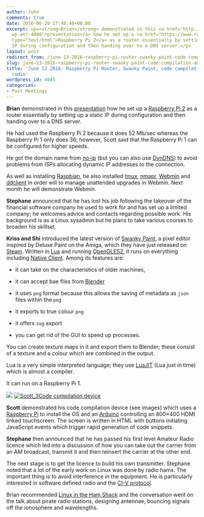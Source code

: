 ```yaml
---
author: John
comments: true
date: 2016-06-20 17:48:40+00:00
excerpt: <p><strong>Brian</strong> demonstrated in this <a href="http://www.bradlug.co.uk/?attachment_id=4046"rel="attachment
  wp-att-4046">presentation</a> how he set up a <a href="https://www.raspberrypi.org/products/raspberry-pi-2-model-b/"
  type="text/html">Raspberry Pi 2</a> as a router essentially by setting up a static
  IP during configuration and then handing over to a DNS server.</p>
layout: post
redirect_from: /june-13-2016-raspberry-pi-router-swanky-paint-code-compilation-and-amateur-radio
slug: june-13-2016-raspberry-pi-router-swanky-paint-code-compilation-and-amateur-radio
title: 'June 13 2016: Raspberry Pi Router, Swanky Paint, code compilation and amateur
  radio'
wordpress_id: 4045
categories:
- Past Meetings
---
```


**Brian** demonstrated in this [presentation](http://www.bradlug.co.uk/june-13-2016-raspberry-pi-router-swanky-paint-code-compilation-and-amateur-radio/raspirouter/) how he set up a [Raspberry Pi 2](https://www.raspberrypi.org/products/raspberry-pi-2-model-b/) as a router essentially by setting up a static IP during configuration and then handing over to a DNS server.




He had used the Raspberry Pi 2 because it does 52 Mb/sec whereas the Raspberry Pi 1 only does 36; however, Scott said that the Raspberry Pi 1 can be configured for higher speeds.




He got the domain name from [no-ip](http://www.noip.com/) (but you can also use [DynDNS](http://dyn.com/dns/)) to avoid problems from ISPs allocating dynamic IP addresses to the connection.




As well as installing [Raspbian](https://www.raspbian.org/), he also installed [tmux](https://tmux.github.io/), [nmapr](https://nmap.org/), [Webmin](http://www.webmin.com/) and [ddclient](https://sourceforge.net/projects/ddclient/) in order will to manage unattended upgrades in Webmin. Next month he will demonstrate Webmin.




**Stephane** announced that he has lost his job following the takeover of the financial software company he used to work for and has set up a limited company; he welcomes advice and contacts regarding possible work. His background is as a Linux sysadmin but he plans to take various courses to broaden his skillset.




**Kriss and Shi** introduced the latest version of [Swanky Paint](http://dime.lo4d.net/dl/swpaint), a pixel editor inspired by Deluxe Paint on the Amiga, which they have just released on [Steam](http://store.steampowered.com/app/432030/). Written in [Lua](https://www.lua.org/) and running [OpenGLES2](https://www.khronos.org/opengles/2_X/), it runs on everything including [Native Client](https://developer.chrome.com/native-client). Among its features are:






  * it can take on the characteristics of older machines,


  * it can accept bae files from [Blender](https://www.blender.org/)


  * it uses `png` format because this allows the saving of metadata as `json` files within the `png`


  * it exports to true colour `png`


  * it offers `svg` export


  * you can get rid of the GUI to speed up processes.




You can create texture maps in it and export them to Blender; these consist of a texture and a colour which are combined in the output.




Lua is a very simple interpreted language; they use [LuaJIT](http://luajit.org/) (Lua just in time) which is almost a compiler.




It can run on a Raspberry Pi 1.


[![](http://www.bradlug.co.uk/wp-content/uploads/2016/06/Scott_1-300x200.png)](http://www.bradlug.co.uk/june-13-2016-raspberry-pi-router-swanky-paint-code-compilation-and-amateur-radio/scott_1/)
[![Scott_3](http://www.bradlug.co.uk/wp-content/uploads/2016/06/Scott_3-300x171.png)Code compilation device](http://www.bradlug.co.uk/june-13-2016-raspberry-pi-router-swanky-paint-code-compilation-and-amateur-radio/scott_3/)


**Scott** demonstrated his code compilation device (see images) which uses a [Raspberry Pi](https://www.raspberrypi.org/) to install the OS and an [Arduino](https://www.arduino.cc/) controlling an 800×400 HDMI linked touchscreen. The screen is written in HTML with buttons initiating JavaScript events which trigger rapid generation of code snippets.




**Stephane** then announced that he has passed his first level Amateur Radio licence which led into a discussion of how you can take out the carrier from an AM broadcast, transmit it and then reinsert the carrier at the other end.




The next stage is to get the licence to build his own transmitter. Stephane noted that a lot of the early work on Linux was done by radio hams. The important thing is to avoid interference in the equipment. He is particularly interested in software defined radio and the [CI-V protocol](http://www.icomamerica.com/en/support/kb/article.aspx?ArticleNumber=63AE624429).




Brian recommended [Linux in the Ham Shack](http://lhspodcast.info/) and the conversation went on the talk about pirate radio stations, designing antennae, bouncing signals off the ionosphere and wavelengths.
